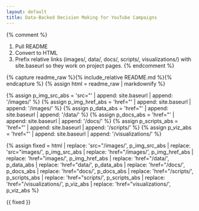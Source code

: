 ```yaml
---
layout: default
title: Data-Backed Decision Making for YouTube Campaigns
---
```


{% comment %}
1) Pull README
2) Convert to HTML
3) Prefix relative links (images/, data/, docs/, scripts/, visualizations/) with site.baseurl
   so they work on project pages.
{% endcomment %}

{% capture readme_raw %}{% include_relative README.md %}{% endcapture %}
{% assign html = readme_raw | markdownify %}

{% assign p_img_src_abs  = 'src="'  | append: site.baseurl | append: '/images/' %}
{% assign p_img_href_abs = 'href="' | append: site.baseurl | append: '/images/' %}
{% assign p_data_abs     = 'href="' | append: site.baseurl | append: '/data/' %}
{% assign p_docs_abs     = 'href="' | append: site.baseurl | append: '/docs/' %}
{% assign p_scripts_abs  = 'href="' | append: site.baseurl | append: '/scripts/' %}
{% assign p_viz_abs      = 'href="' | append: site.baseurl | append: '/visualizations/' %}

{% assign fixed = html
  | replace: 'src="/images/',  p_img_src_abs
  | replace: 'src="images/',   p_img_src_abs
  | replace: 'href="/images/', p_img_href_abs
  | replace: 'href="images/',  p_img_href_abs
  | replace: 'href="/data/',   p_data_abs
  | replace: 'href="data/',    p_data_abs
  | replace: 'href="/docs/',   p_docs_abs
  | replace: 'href="docs/',    p_docs_abs
  | replace: 'href="/scripts/', p_scripts_abs
  | replace: 'href="scripts/',  p_scripts_abs
  | replace: 'href="/visualizations/', p_viz_abs
  | replace: 'href="visualizations/',  p_viz_abs
%}

<div class="readme-wrap">
{{ fixed }}
</div>
